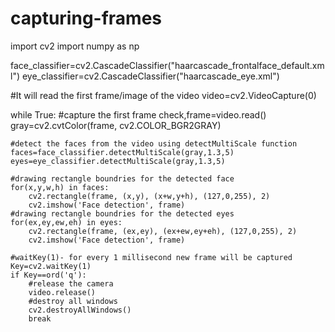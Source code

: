 # capturing-frames
import cv2
import numpy as np

face_classifier=cv2.CascadeClassifier("haarcascade_frontalface_default.xml")
eye_classifier=cv2.CascadeClassifier("haarcascade_eye.xml")

#It will read the first frame/image of the video
video=cv2.VideoCapture(0)

while True:
    #capture the first frame
    check,frame=video.read()
    gray=cv2.cvtColor(frame, cv2.COLOR_BGR2GRAY)

    #detect the faces from the video using detectMultiScale function
    faces=face_classifier.detectMultiScale(gray,1.3,5)
    eyes=eye_classifier.detectMultiScale(gray,1.3,5)
    
    #drawing rectangle boundries for the detected face
    for(x,y,w,h) in faces:
        cv2.rectangle(frame, (x,y), (x+w,y+h), (127,0,255), 2)
        cv2.imshow('Face detection', frame)
    #drawing rectangle boundries for the detected eyes
    for(ex,ey,ew,eh) in eyes:
        cv2.rectangle(frame, (ex,ey), (ex+ew,ey+eh), (127,0,255), 2)
        cv2.imshow('Face detection', frame)

    #waitKey(1)- for every 1 millisecond new frame will be captured
    Key=cv2.waitKey(1)
    if Key==ord('q'):
        #release the camera
        video.release()
        #destroy all windows
        cv2.destroyAllWindows()
        break

